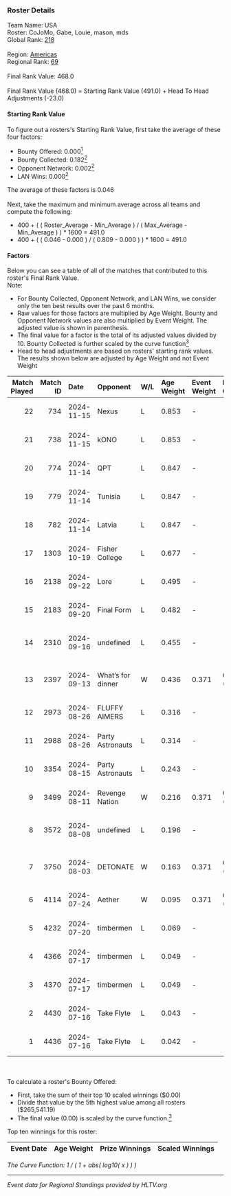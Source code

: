 ### Roster Details<br />
Team Name: USA<br />
Roster: CoJoMo, Gabe, Louie, mason, mds<br />
Global Rank: [218](../../standings_global_2025_01_06.md)<br />
<br />
Region: [Americas]( ../../standings_americas_2025_01_06.md)<br />
Regional Rank: [69]( ../../standings_americas_2025_01_06.md)<br />
<br />
Final Rank Value:  468.0<br />
<br />
Final Rank Value (468.0) = Starting Rank Value (491.0) + Head To Head Adjustments (-23.0)<br />

#### Starting Rank Value<br />
To figure out a rosters's Starting Rank Value, first take the average of these four factors:<br />
- Bounty Offered: 0.000[<sup>1</sup>](#table2)
- Bounty Collected: 0.182[<sup>2</sup>](#table1)
- Opponent Network: 0.002[<sup>2</sup>](#table1)
- LAN Wins: 0.000[<sup>2</sup>](#table1)

The average of these factors is 0.046<br />
<br />
Next, take the maximum and minimum average across all teams and compute the following:<br />
- 400 + ( ( Roster_Average - Min_Average ) / ( Max_Average - Min_Average ) ) * 1600 = 491.0
- 400 + ( ( 0.046 - 0.000 ) / ( 0.809 - 0.000 ) ) * 1600 = 491.0


#### Factors<br />
Below you can see a table of all of the matches that contributed to this roster's Final Rank Value.<br />
Note:<br />

- For Bounty Collected, Opponent Network, and LAN Wins, we consider only the ten best results over the past 6 months.
- Raw values for those factors are multiplied by Age Weight. Bounty and Opponent Network values are also multiplied by Event Weight. The adjusted value is shown in parenthesis.
- The final value for a factor is the total of its adjusted values divided by 10. Bounty Collected is further scaled by the curve function[<sup>3</sup>](#curveFunction)
- Head to head adjustments are based on rosters' starting rank values. The results shown below are adjusted by Age Weight and not Event Weight
<span id="table1"></span><br />


| Match Played | Match ID | Date       | Opponent          | W/L | Age Weight | Event Weight | Bounty Collected | Opponent Network | LAN Wins  | H2H Adj. | Roster                                    |
| -: | -: | :- | :- | :- | :- | :- | :- | :- | :- | -: | :- |
|           22 |      734 | 2024-11-15 | Nexus             | L   | 0.853      | -            | -                | -                | -         |    -0.34 | CoJoMo, Gabe, Louie, mason, mds           |
|           21 |      738 | 2024-11-15 | kONO              | L   | 0.853      | -            | -                | -                | -         |    -2.08 | CoJoMo, Gabe, Louie, mason, mds           |
|           20 |      774 | 2024-11-14 | QPT               | L   | 0.847      | -            | -                | -                | -         |    -0.47 | CoJoMo, Gabe, Louie, mason, mds           |
|           19 |      779 | 2024-11-14 | Tunisia           | L   | 0.847      | -            | -                | -                | -         |    -5.13 | CoJoMo, Gabe, Louie, mason, mds           |
|           18 |      782 | 2024-11-14 | Latvia            | L   | 0.847      | -            | -                | -                | -         |    -5.96 | CoJoMo, Gabe, Louie, mason, mds           |
|           17 |     1303 | 2024-10-19 | Fisher College    | L   | 0.677      | -            | -                | -                | -         |    -2.06 | CoJoMo, Gabe, mds, Outback, REKMEISTER    |
|           16 |     2138 | 2024-09-22 | Lore              | L   | 0.495      | -            | -                | -                | -         |    -7.57 | CoJoMo, Gabe, mds, shutout, YuZ           |
|           15 |     2183 | 2024-09-20 | Final Form        | L   | 0.482      | -            | -                | -                | -         |    -5.14 | CoJoMo, Gabe, mds, shutout, YuZ           |
|           14 |     2310 | 2024-09-16 | undefined         | L   | 0.455      | -            | -                | -                | -         |    -3.58 | CoJoMo, CooperTrooper, Gabe, mds, shutout |
|           13 |     2397 | 2024-09-13 | What’s for dinner | W   | 0.436      | 0.371        | 0.000 (0.000)    | 0.000 (0.000)    | 0 (0.000) |     5.04 | CoJoMo, CooperTrooper, Gabe, mds, shutout |
|           12 |     2973 | 2024-08-26 | FLUFFY AIMERS     | L   | 0.316      | -            | -                | -                | -         |    -0.90 | CoJoMo, Gabe, Louie, mds, shutout         |
|           11 |     2988 | 2024-08-26 | Party Astronauts  | L   | 0.314      | -            | -                | -                | -         |    -0.82 | CoJoMo, Gabe, Louie, mds, shutout         |
|           10 |     3354 | 2024-08-15 | Party Astronauts  | L   | 0.243      | -            | -                | -                | -         |    -0.66 | CoJoMo, Gabe, Louie, mds, shutout         |
|            9 |     3499 | 2024-08-11 | Revenge Nation    | W   | 0.216      | 0.371        | 0.004 (0.000)    | 0.156 (0.012)    | 0 (0.000) |     5.17 | CoJoMo, Gabe, Louie, mds, shutout         |
|            8 |     3572 | 2024-08-08 | undefined         | L   | 0.196      | -            | -                | -                | -         |    -1.59 | CoJoMo, CooperTrooper, Gabe, mds, shutout |
|            7 |     3750 | 2024-08-03 | DETONATE          | W   | 0.163      | 0.371        | 0.000 (0.000)    | 0.042 (0.003)    | 0 (0.000) |     2.57 | CoJoMo, CooperTrooper, Gabe, mds, shutout |
|            6 |     4114 | 2024-07-24 | Aether            | W   | 0.095      | 0.371        | 0.000 (0.000)    | 0.066 (0.002)    | 0 (0.000) |     1.51 | CoJoMo, Gabe, mds, nooz, shutout          |
|            5 |     4232 | 2024-07-20 | timbermen         | L   | 0.069      | -            | -                | -                | -         |    -0.23 | CoJoMo, Gabe, mds, nooz, shutout          |
|            4 |     4366 | 2024-07-17 | timbermen         | L   | 0.049      | -            | -                | -                | -         |    -0.17 | CoJoMo, Gabe, mds, shutout, xaler         |
|            3 |     4370 | 2024-07-17 | timbermen         | L   | 0.049      | -            | -                | -                | -         |    -0.17 | CoJoMo, Gabe, mds, shutout, xaler         |
|            2 |     4430 | 2024-07-16 | Take Flyte        | L   | 0.043      | -            | -                | -                | -         |    -0.23 | CoJoMo, Gabe, mds, shutout, xaler         |
|            1 |     4436 | 2024-07-16 | Take Flyte        | L   | 0.042      | -            | -                | -                | -         |    -0.23 | CoJoMo, Gabe, mds, shutout, xaler         |

<br />
<span id="table2"></span><br />
To calculate a roster's Bounty Offered:<br />

- First, take the sum of their top 10 scaled winnings ($0.00)
- Divide that value by the 5th highest value among all rosters ($265,541.19)
- The final value (0.00) is scaled by the curve function.[<sup>3</sup>](#curveFunction)

Top ten winnings for this roster:<br />

| Event Date | Age Weight | Prize Winnings | Scaled Winnings |
| :- | -: | :- | :- |


<span id="curveFunction"></span>_The Curve Function: 1 / ( 1 + abs( log10( x ) ) )_<br />

---
_Event data for Regional Standings provided by HLTV.org_<br />
